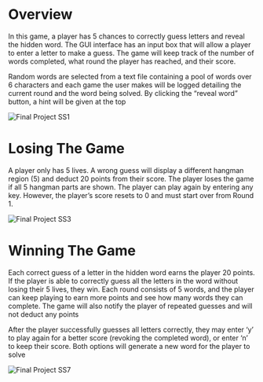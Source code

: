 # Overview

In this game, a player has 5 chances to correctly guess letters and reveal the hidden word. The 
GUI interface has an input box that will allow a player to enter a letter to make a guess. The 
game will keep track of the number of words completed, what round the player has reached, 
and their score. 

Random words are selected from a text file containing a pool of words over 6 characters and 
each game the user makes will be logged detailing the current round and the word being 
solved. By clicking the “reveal word” button, a hint will be given at the top

![Final Project SS1](https://github.com/ElliotKyei/Hangman-Application/assets/73500548/24433c2f-4879-4457-b722-53bb486b8ef4)

# Losing The Game

A player only has 5 lives. A wrong guess will display a different hangman region
(5) and deduct 20 points from their score. The player loses the game if all 5 hangman parts are shown. The player can play again by
entering any key. However, the player’s score resets to 0 and must start over from Round 1. 

![Final Project SS3](https://github.com/ElliotKyei/Hangman-Application/assets/73500548/1562c0c0-fba8-471f-9316-8277cd105f90)

# Winning The Game

Each correct guess of a letter in the hidden word earns the player 20 points. If the player is able
to correctly guess all the letters in the word without losing their 5 lives, they win. Each round
consists of 5 words, and the player can keep playing to earn more points and see how many
words they can complete.
The game will also notify the player of repeated guesses and will not deduct any points

After the player successfully guesses all letters correctly, they may enter ‘y’ to play again for a
better score (revoking the completed word), or enter ‘n’ to keep their score. Both options will
generate a new word for the player to solve

![Final Project SS7](https://github.com/ElliotKyei/Hangman-Application/assets/73500548/b4e540d8-9459-4033-a355-a017bfbba35a)
